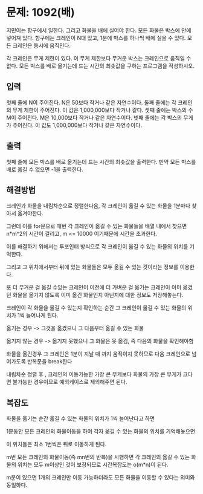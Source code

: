 # 문제: 1092(배)

지민이는 항구에서 일한다. 그리고 화물을 배에 실어야 한다. 모든 화물은 박스에 안에 넣어져 있다. 항구에는 크레인이 N대 있고, 1분에 박스를 하나씩 배에 실을 수 있다. 모든 크레인은 동시에 움직인다.

각 크레인은 무게 제한이 있다. 이 무게 제한보다 무거운 박스는 크레인으로 움직일 수 없다. 모든 박스를 배로 옮기는데 드는 시간의 최솟값을 구하는 프로그램을 작성하시오.

## 입력

첫째 줄에 N이 주어진다. N은 50보다 작거나 같은 자연수이다. 둘째 줄에는 각 크레인의 무게 제한이 주어진다. 이 값은 1,000,000보다 작거나 같다. 셋째 줄에는 박스의 수 M이 주어진다. M은 10,000보다 작거나 같은 자연수이다. 넷째 줄에는 각 박스의 무게가 주어진다. 이 값도 1,000,000보다 작거나 같은 자연수이다.

## 출력

첫째 줄에 모든 박스를 배로 옮기는데 드는 시간의 최솟값을 출력한다. 만약 모든 박스를 배로 옮길 수 없으면 -1을 출력한다.

## 해결방법

크레인과 화물을 내림차순으로 정렬한다음, 각 크레인이 옮길 수 있는 화물을 1분마다 찾아서 옮겨야한다.

그런데 이를 for문으로 매번 각 크레인이 옮길 수 있는 화물들을 배열 내에서 찾으면 n*m^2의 시간이 걸리고, m <= 10000 이기때문에 시간을 초과한다.

이를 해결하기 위해서는 투포인터 방식으로 각 크레인이 옮길 수 있는 화물의 위치를 기억한다.

그리고 그 위치에서부터 뒤에 있는 화물들은 모두 옮길 수 있는 것이라는 정보를 이용한다.

또 더 무거운 걸 옮길 수있는 크레인이 이전에 더 가벼운 걸 옮기는 크레인이 이미 옮겼던 화물을 옮기지 않도록 이미 옮긴 화물인지 아닌지에 대한 정보도 저장해놓는다.

크레인이 각 화물을 옮길 수 있는지 확인하는 순간 그 크레인이 옮길 수 있는 화물의 위치가 1씩 늘어나게 된다.

옮기는 경우 -> 그것을 옮겼으니 그 다음부터 옮길 수 있는 화물

옮기지 않는 경우 -> 옮기지 못했으니 그 화물은 못 옮김, 즉 다음의 화물을 확인해야함

화물을 옮긴경우 그 크레인은 1분이 지날 때 까지 움직이지 못하므로 다음 크레인으로 넘어가도록 반복문을 break한다

내림차순 정렬 후 , 크레인의 이동가능한 가장 큰 무게보다 화물의 가장 큰 무게가 크다면 불가능한 경우이므로 예외케이스로 제외해주면 된다.


## 복잡도

화물을 옮기는 순간 옮길 수 있는 화물의 위치가 1씩 늘어난다고 하면

1분동안 모든 크레인의 화물이동을 하여 각자 옮길 수 있는 화물의 위치를 기억해놓으면

이 위치들은 최소 1번씩은 뒤로 이동하게 된다.

m번 모든 크레인의 화물이동(즉 mn번의 반복)을 시행하면 각 크레인의 옮길 수 있는 화물의 위치는 모두 m이상인 것이 보장되므로 시간복잡도는 o(m*n)이 된다.

m분이 있으면 1개의 크레인만 이동 가능하더라도 모든 화물을 이동할 수 있다는 의미와 동일하다.